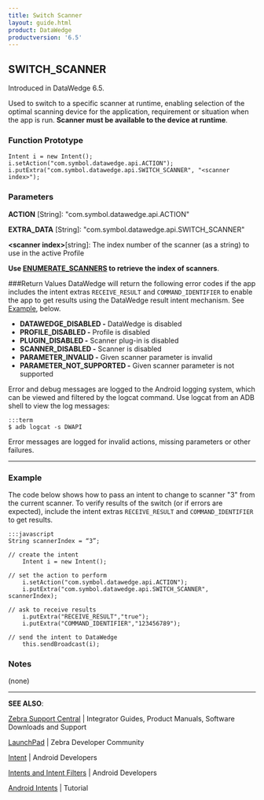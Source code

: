 ```yaml
---
title: Switch Scanner 
layout: guide.html
product: DataWedge
productversion: '6.5'
---
```


## SWITCH_SCANNER

Introduced in DataWedge 6.5. 

Used to switch to a specific scanner at runtime, enabling selection of the optimal scanning device for the application, requirement or situation when the app is run. **Scanner must be available to the device at runtime**. 

### Function Prototype

	Intent i = new Intent();
	i.setAction("com.symbol.datawedge.api.ACTION");
	i.putExtra("com.symbol.datawedge.api.SWITCH_SCANNER", "<scanner index>");

### Parameters
**ACTION** [String]: "com.symbol.datawedge.api.ACTION"

**EXTRA_DATA** [String]: "com.symbol.datawedge.api.SWITCH_SCANNER"

**&lt;scanner index&gt;**[string]: The index number of the scanner (as a string) to use in the active Profile

**Use [ENUMERATE_SCANNERS](../enumeratescanners) to retrieve the index of scanners**. 

###Return Values
DataWedge will return the following error codes if the app includes the intent extras `RECEIVE_RESULT` and `COMMAND_IDENTIFIER` to enable the app to get results using the DataWedge result intent mechanism. See [Example](#example), below. 

* **DATAWEDGE_DISABLED -** DataWedge is disabled
* **PROFILE_DISABLED -** Profile is disabled
* **PLUGIN_DISABLED -** Scanner plug-in is disabled
* **SCANNER_DISABLED -** Scanner is disabled
* **PARAMETER_INVALID -** Given scanner parameter is invalid
* **PARAMETER_NOT_SUPPORTED -** Given scanner parameter is not supported

Error and debug messages are logged to the Android logging system, which can be viewed and filtered by the logcat command. Use logcat from an ADB shell to view the log messages:

	:::term
	$ adb logcat -s DWAPI

Error messages are logged for invalid actions, missing parameters or other failures.

-----

### Example
The code below shows how to pass an intent to change to scanner "3" from the current scanner. To verify results of the switch (or if errors are expected), include the intent extras `RECEIVE_RESULT` and `COMMAND_IDENTIFIER` to get results.

	:::javascript
	String scannerIndex = “3”;

	// create the intent
		Intent i = new Intent();

	// set the action to perform
		i.setAction("com.symbol.datawedge.api.ACTION");
		i.putExtra("com.symbol.datawedge.api.SWITCH_SCANNER", scannerIndex);

	// ask to receive results
		i.putExtra("RECEIVE_RESULT","true");
		i.putExtra("COMMAND_IDENTIFIER","123456789");
		     
	// send the intent to DataWedge
		this.sendBroadcast(i); 

### Notes
(none)

-----

**SEE ALSO**:

[Zebra Support Central](https://www.zebra.com/us/en/support-downloads.html) | Integrator Guides, Product Manuals, Software Downloads and Support

[LaunchPad](https://developer.zebra.com/welcome) | Zebra Developer Community

[Intent](https://developer.android.com/reference/android/content/Intent.html) | Android Developers

[Intents and Intent Filters](http://developer.android.com/guide/components/intents-filters.html) | Android Developers

[Android Intents](http://www.vogella.com/tutorials/AndroidIntent/article.html) | Tutorial
